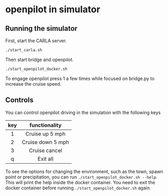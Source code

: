 openpilot in simulator
=====================


## Running the simulator
First, start the CARLA server.
```
./start_carla.sh
```

Then start bridge and openpilot.
```
./start_openpilot_docker.sh
``` 

To engage openpilot press 1 a few times while focused on bridge.py to increase the cruise speed. 
## Controls

You can control openpilot driving in the simulation with the following keys

|  key  |   functionality   |
| :---: | :---------------: |
|   1   |  Cruise up 5 mph  |
|   2   | Cruise down 5 mph |
|   3   |   Cruise cancel   |
|   q   |     Exit all      |

To see the options for changing the environment, such as the town, spawn point or precipitation, you can run `./start_openpilot_docker.sh --help`.
This will print the help inside the docker container. You need to exit the docker container before running `./start_openpilot_docker.sh` again.
